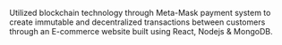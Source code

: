 Utilized blockchain technology through Meta-Mask payment system to create immutable and decentralized transactions between customers through an E-commerce website built using React, Nodejs & MongoDB.

